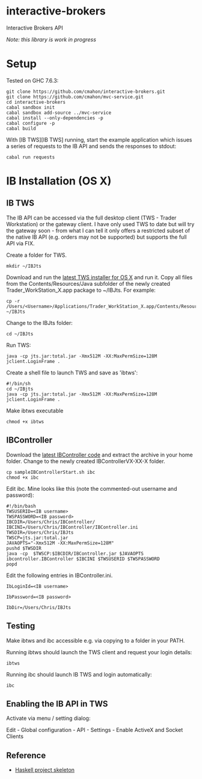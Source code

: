 interactive-brokers
===================

Interactive Brokers API

*Note: this library is work in progress* 

Setup
=====

Tested on GHC 7.6.3:

    git clone https://github.com/cmahon/interactive-brokers.git
    git clone https://github.com/cmahon/mvc-service.git
    cd interactive-brokers
    cabal sandbox init
    cabal sandbox add-source ../mvc-service
    cabal install --only-dependencies -p
    cabal configure -p
    cabal build
    
With [IB TWS][IB TWS] running, start the example application which issues a series of requests to the IB API and sends the responses to stdout:

    cabal run requests

IB Installation (OS X)
======================

IB TWS
------

The IB API can be accessed via the full desktop client (TWS - Trader Workstation) or the gateway client. I have only used TWS to date but will try the gateway soon - from what I can tell it only offers a restricted subset of the native IB API (e.g. orders may not be supported) but supports the full API via FIX.

Create a folder for TWS.

    mkdir ~/IBJts

Download and run the [latest TWS installer for OS X](https://download2.interactivebrokers.com/download/TWSX_install_latest.pkg) and run it. Copy all files from the Contents/Resources/Java subfolder of the newly created Trader_WorkStation_X.app package to ~/IBJts. For example:

    cp -r /Users/<Username>/Applications/Trader_WorkStation_X.app/Contents/Resources/Java ~/IBJts

Change to the IBJts folder:

    cd ~/IBJts

Run TWS:

    java -cp jts.jar:total.jar -Xmx512M -XX:MaxPermSize=128M jclient.LoginFrame .

Create a shell file to launch TWS and save as 'ibtws':

    #!/bin/sh
    cd ~/IBjts
    java -cp jts.jar:total.jar -Xmx512M -XX:MaxPermSize=128M jclient.LoginFrame . 

Make ibtws executable

    chmod +x ibtws

IBController
------------

Download the [latest IBController code](https://github.com/ib-controller/ib-controller) and extract the archive in your home folder. Change to the newly created IBControllerVX-XX-X folder.

    cp sampleIBControllerStart.sh ibc
    chmod +x ibc

Edit ibc. Mine looks like this (note the commented-out username and password):

    #!/bin/bash
    TWSUSERID=<IB username>
    TWSPASSWORD=<IB password>
    IBCDIR=/Users/Chris/IBController/
    IBCINI=/Users/Chris/IBController/IBController.ini
    TWSDIR=/Users/Chris/IBJts
    TWSCP=jts.jar:total.jar
    JAVAOPTS="-Xmx512M -XX:MaxPermSize=128M" 
    pushd $TWSDIR
    java -cp  $TWSCP:$IBCDIR/IBController.jar $JAVAOPTS ibcontroller.IBController $IBCINI $TWSUSERID $TWSPASSWORD
    popd

Edit the following entries in IBController.ini.

    IbLoginId=<IB username>

    IbPassword=<IB password>

    IbDir=/Users/Chris/IBJts

Testing
-------

Make ibtws and ibc accessible e.g. via copying to a folder in your PATH.

Running ibtws should launch the TWS client and request your login details:

    ibtws

Running ibc should launch IB TWS and login automatically:

    ibc

Enabling the IB API in TWS
--------------------------

Activate via menu / setting dialog:

Edit - Global configuration - API - Settings - Enable ActiveX and Socket Clients


## Reference

* [Haskell project skeleton](https://github.com/tfausak/haskeleton)
